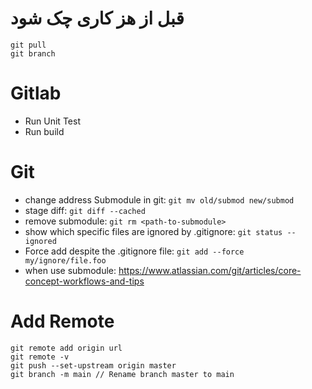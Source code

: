 # قبل از هز کاری چک شود
```
git pull
git branch
```

# Gitlab
- Run Unit Test
- Run build

# Git
- change address Submodule in git: `git mv old/submod new/submod`
- stage diff: `git diff --cached`
- remove submodule: `git rm <path-to-submodule>`
- show which specific files are ignored by .gitignore: `git status --ignored`
- Force add despite the .gitignore file: `git add --force my/ignore/file.foo`
- when use submodule: https://www.atlassian.com/git/articles/core-concept-workflows-and-tips


# Add Remote
```
git remote add origin url
git remote -v
git push --set-upstream origin master
git branch -m main // Rename branch master to main
```
